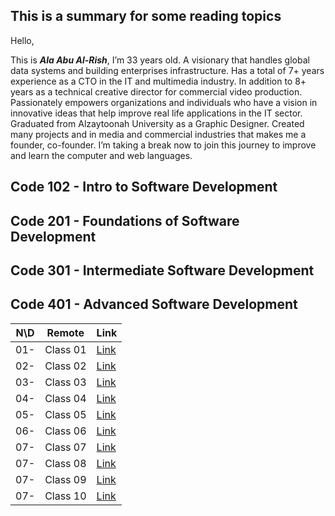 ## This is a summary for some reading topics
Hello,

This is **_Ala Abu Al-Rish_**, I’m 33 years old. A visionary that handles global data systems and building enterprises infrastructure. Has a total of 7+ years experience as a CTO in the IT and multimedia industry. In addition to 8+ years as a technical creative director for commercial video production. Passionately empowers organizations and individuals who have a vision in innovative ideas that help improve real life applications in the IT sector.
Graduated from Alzaytoonah University as a Graphic Designer. Created many projects and in media and commercial industries that makes me a founder, co-founder. 
I’m taking a break now to join this journey to improve and learn the computer and web languages.


## Code 102 - Intro to Software Development
## Code 201 - Foundations of Software Development
## Code 301 - Intermediate Software Development
## Code 401 - Advanced Software Development

N\D| Remote              | **Link**
-- |---------------------|--------------------------------
01- | Class 01             | [Link](Class01.md)
02- | Class 02             | [Link](Class02.md)
03- | Class 03             | [Link](Class03.md)
04- | Class 04             | [Link](Class04.md)
05- | Class 05             | [Link](Class05.md)
06- | Class 06             | [Link](Class06.md)
07- | Class 07             | [Link](Class07.md)
07- | Class 08             | [Link](Class08.md)
07- | Class 09             | [Link](Class09.md)
07- | Class 10             | [Link](Class10.md)



